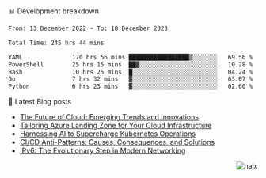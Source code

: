📊 Development breakdown
<!--START_SECTION:waka-->

```txt
From: 13 December 2022 - To: 10 December 2023

Total Time: 245 hrs 44 mins

YAML              170 hrs 56 mins █████████████████▒░░░░░░░   69.56 %
PowerShell        25 hrs 15 mins  ██▓░░░░░░░░░░░░░░░░░░░░░░   10.28 %
Bash              10 hrs 25 mins  █░░░░░░░░░░░░░░░░░░░░░░░░   04.24 %
Go                7 hrs 32 mins   ▓░░░░░░░░░░░░░░░░░░░░░░░░   03.07 %
Python            6 hrs 23 mins   ▓░░░░░░░░░░░░░░░░░░░░░░░░   02.60 %
```

<!--END_SECTION:waka-->

📕 Latest Blog posts

<!-- BLOG-POST-LIST:START -->
- [The Future of Cloud: Emerging Trends and Innovations](https://najx.dev/the-future-of-cloud-emerging-trends-and-innovations/)
- [Tailoring Azure Landing Zone for Your Cloud Infrastructure](https://najx.dev/tailoring-your-azure-landing-zone-for-cloud-infrastructure/)
- [Harnessing AI to Supercharge Kubernetes Operations](https://najx.dev/harnessing-ai-to-supercharge-kubernetes-operations/)
- [CI/CD Anti-Patterns: Causes, Consequences, and Solutions](https://najx.dev/cicd-anti-patterns/)
- [IPv6: The Evolutionary Step in Modern Networking](https://najx.dev/why-ipv6-is-the-future/)
<!-- BLOG-POST-LIST:END -->

<p align="right">
  <img src="https://komarev.com/ghpvc/?username=najx&label=GitHub%20Profile%20Views&color=yellow&style=flat" alt="najx" />
</p align="center">
